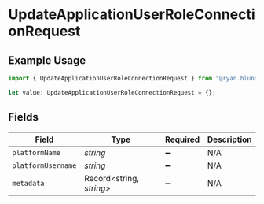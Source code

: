 # UpdateApplicationUserRoleConnectionRequest

## Example Usage

```typescript
import { UpdateApplicationUserRoleConnectionRequest } from "@ryan.blunden/discord-sdk/models/components";

let value: UpdateApplicationUserRoleConnectionRequest = {};
```

## Fields

| Field                    | Type                     | Required                 | Description              |
| ------------------------ | ------------------------ | ------------------------ | ------------------------ |
| `platformName`           | *string*                 | :heavy_minus_sign:       | N/A                      |
| `platformUsername`       | *string*                 | :heavy_minus_sign:       | N/A                      |
| `metadata`               | Record<string, *string*> | :heavy_minus_sign:       | N/A                      |